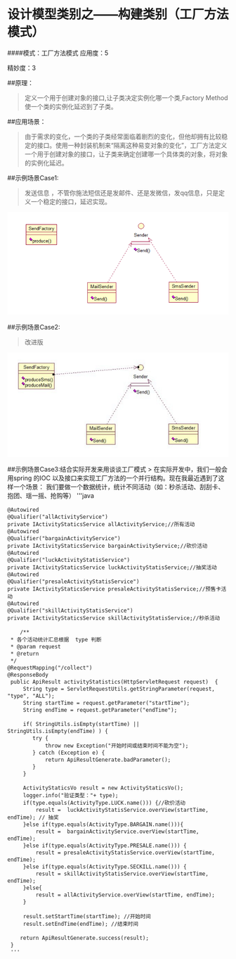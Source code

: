 设计模型类别之——构建类别（工厂方法模式）
===========


####模式：工厂方法模式
应用度：5

精妙度：3

##原理：
> 定义一个用于创建对象的接口,让子类决定实例化哪一个类,Factory Method使一个类的实例化延迟到了子类。

##应用场景：
> 由于需求的变化，一个类的子类经常面临着剧烈的变化，但他却拥有比较稳定的接口。使用一种封装机制来“隔离这种易变对象的变化”，工厂方法定义一个用于创建对象的接口，让子类来确定创建哪一个具体类的对象，将对象的实例化延迟。 

##示例场景Case1:
> 发送信息 ，不管你施法短信还是发邮件、还是发微信，发qq信息，只是定义一个稳定的接口，延迟实现。

![普通工厂UML示例图片](img/case01.png "邮件发送场景")



##示例场景Case2:
> 改进版

![普通工厂UML示例图片](img/case02.png "邮件发送场景")
	
##示例场景Case3:结合实际开发来用谈谈工厂模式
	> 在实际开发中，我们一般会用spring 的IOC 以及接口来实现工厂方法的一个并行结构。现在我最近遇到了这样一个场景：
	我们要做一个数据统计，统计不同活动（如：秒杀活动、刮刮卡、抱团、瑶一摇、抢购等）
	'''java
	
	@Autowired
	@Qualifier("allActivityService")
	private IActivityStaticsService allActivityService;//所有活动	
	@Autowired
	@Qualifier("bargainActivityService")	
	private IActivityStaticsService bargainActivityService;//砍价活动	
	@Autowired
	@Qualifier("luckActivityStatisService")	
	private IActivityStaticsService luckActivityStatisService;//抽奖活动	
	@Autowired
	@Qualifier("presaleActivityStatisService")
	private IActivityStaticsService presaleActivityStatisService;//预售卡活动	
	@Autowired
	@Qualifier("skillActivityStatisService")
	private IActivityStaticsService skillActivityStatisService;//秒杀活动
	
		/**
     * 各个活动统计汇总根据  type 判断
     * @param request
     * @return
     */
    @RequestMapping("/collect")
    @ResponseBody
	 public ApiResult activityStatistics(HttpServletRequest request)  {
		 String type = ServletRequestUtils.getStringParameter(request, "type", "ALL");
		 String startTime = request.getParameter("startTime");
	     String endTime = request.getParameter("endTime");
	     
	     if( StringUtils.isEmpty(startTime) || StringUtils.isEmpty(endTime) ) {
			try {
				throw new Exception("开始时间或结束时间不能为空");
			} catch (Exception e) {
				return ApiResultGenerate.badParameter();
			}
	     }
	     
	     ActivityStaticsVo result = new ActivityStaticsVo();
	     logger.info("验证类型："+ type);
	     if(type.equals(ActivityType.LUCK.name())) {//砍价活动
	    	 result =  luckActivityStatisService.overView(startTime, endTime); // 抽奖
	     }else if(type.equals(ActivityType.BARGAIN.name())){
	    	 result =  bargainActivityService.overView(startTime, endTime);
	     }else if(type.equals(ActivityType.PRESALE.name())) {
	    	 result = presaleActivityStatisService.overView(startTime, endTime);
	     }else if(type.equals(ActivityType.SECKILL.name())) {
	    	 result = skillActivityStatisService.overView(startTime, endTime);
	     }else{
	    	 result = allActivityService.overView(startTime, endTime);
	     }
	     
	     result.setStartTime(startTime); //开始时间
	     result.setEndTime(endTime); //结束时间
	     
		return ApiResultGenerate.success(result);	 
	 }
	 '''
	
	
 		 
